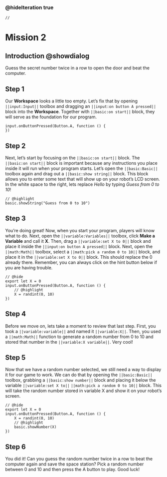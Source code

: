 ### @hideIteration true

```template
//
```

# Mission 2

## Introduction @showdialog

Guess the secret number twice in a row to open the door and beat the computer.

## Step 1

Our **Workspace** looks a little too empty. Let’s fix that by opening ``||input:Input||`` toolbox and dragging an ``||input:on button A pressed||`` block into the **Workspace**. Together with ``||basic:on start||`` block, they will serve as the foundation for our program. 

```blocks
input.onButtonPressed(Button.A, function () {
})
```

## Step 2

Next, let’s start by focusing on the ``||basic:on start||`` block. The ``||basic:on start||`` block is important because any instructions you place inside it will run when your program starts. Let’s open the ``||basic:Basic||`` toolbox again and drag out a ``||basic:show string||`` block. This block allows you to enter some text that will show up on your robot’s LCD screen. In the white space to the right, lets replace *Hello* by typing *Guess from 0 to 10*!

```blocks
// @highlight
basic.showString("Guess from 0 to 10")
```

## Step 3

You’re doing great! Now, when you start your program, players will know what to do. Next, open the ``||variable:Variables||`` toolbox, click **Make a  Variable** and call it **X**. Then, drag a ``||variable:set X to 0||`` block and place it inside the ``||input:on button A pressed||`` block. Next, open the ``||math:Math||`` toolbox, select a ``||math:pick a random 0 to 10||`` block, and place it in the ``||variable:set X to 0||`` block. This should replace the 0 already there. Remember, you can always click on the hint button below if you are having trouble.  

```block
// @hide
export let X = 0
input.onButtonPressed(Button.A, function () {
    // @highlight
    X = randint(0, 10)
})
```

## Step 4

Before we move on, lets take a moment to review that last step.  First, you took a ``||variable:variable||`` and named it ``||variable:X||``. Then, you used a ``||math:Math||`` function to generate a random number from 0 to 10 and stored that number in the ``||variable:X variable||``. Very cool! 

## Step 5

Now that we have a random number selected, we still need a way to display it for our game to work. We can do that by opening the ``||basic:Basic||`` toolbox, grabbing a ``||basic:show number||`` block and placing it below the variable ``||variable:set X to||`` ``||math:pick a random 0 to 10||`` block. This will take the random number stored in variable X and show it on your robot’s screen. 

```block
// @hide
export let X = 0
input.onButtonPressed(Button.A, function () {
    X = randint(0, 10)
    // @highlight
    basic.showNumber(X)
})
```

## Step 6

You did it! Can you guess the random number twice in a row to beat the computer again and save the space station? Pick a random number between 0 and 10 and then press the A button to play. Good luck!